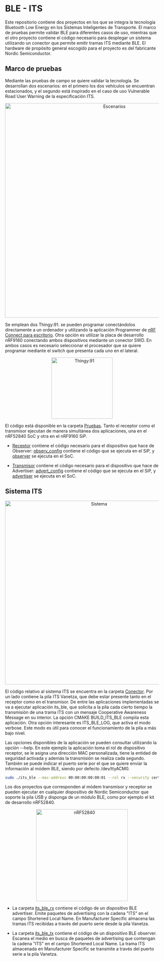 # BLE - ITS

Este repositorio contiene dos proyectos en los que se integra la tecnología Bluetooth Low Energy en los Sistemas Inteligentes de Transporte. El marco de pruebas permite validar BLE para diferentes casos de uso, mientras que el otro proyecto contiene el código necesario para desplegar un sistema utilizando un conector que permite emitir tramas ITS mediante BLE. El hardware de propósito general escogido para el proyecto es del fabricante Nordic Semiconductor.

## Marco de pruebas
 Mediante las pruebas de campo se quiere validar la tecnología. Se desarrollan dos escenarios: en el primero  los dos vehículos se encuentran estacionados, y el segundo está inspirado en el caso de uso Vulnerable Road User Warning de la especificación ITS.

<div width = 800 align = center><img src="img/escenarios.png" align = center alt="Escenarios" width = 700/></div>

Se emplean dos Thingy:91. se pueden programar conectándolos directamente a un ordenador y utilizando la aplicación Programmer de [nRF Connect para escritorio](https://www.nordicsemi.com/Products/Development-tools/nrf-connect-for-desktop). Otra opción es utilizar la placa de desarrollo nRF9160 conectando ambos dispositivos mediante un conector SWD. En ambos casos es necesario seleccionar el procesador que se quiere programar mediante el switch que presenta cada uno en el lateral.

<div width = 800 align = center><img src="img/thingy91.png" align = center alt="Thingy:91" width="200"/></div>

El código está disponible en la carpeta [Pruebas](Pruebas). Tanto el receptor como el transmisor ejecutan de manera simultánea dos aplicaciones, una en el nRF52840 SoC y otra en el nRF9160 SiP.
- [Receptor](Pruebas/Receptor) contiene el código necesario para el dispositivo que hace de Observer:  [observ_config](Pruebas/Receptor/observ_config) contiene el código que se ejecuta en el SiP, y [observer](Pruebas/Receptor/observer) se ejecuta en el SoC.

- [Transmisor](Pruebas/Transmisor) contiene el código necesario para el dispositivo que hace de Advertiser:  [advert_config](Pruebas/Receptor/advert_config) contiene el código que se ejecuta en el SiP, y [advertiser](Pruebas/Receptor/advertiser) se ejecuta en el SoC.

## Sistema ITS

<div width = 800 align = center><img src="img/sistema.png" align = center alt="Sistema" width="600"/></div>

El código relativo al sistema ITS se encuentra en la carpeta [Conector](Conector). Por un lado contiene la pila ITS Vanetza, que debe estar presente tanto en el receptor como en el transmisor. De entre las aplicaciones implementadas se va a ejecutar aplicación its_ble, que solicita a la pila cada cierto tiempo la transmisión de una trama ITS con un mensaje Cooperative Awareness Message en su interior. La opción CMAKE BUILD_ITS_BLE compila esta aplicación. Otra opción interesante es ITS_BLE_LOG, que activa el modo verbose. Este modo es útil para conocer el funcionamiento de la pila a más bajo nivel.

Las opciones disponibles de la aplicación se pueden consultar utilizando la opción --help. En este ejemplo  la aplicación toma el rol de dispositivo receptor, se le asigna una dirección MAC personalizada, tiene la entidad de seguridad activada y además la transmisión se realiza cada segundo. También se puede indicar el puerto serie por el que se quiere enviar la información al módem BLE, siendo por defecto /dev/ttyACM0. 
```bash
sudo ./its_ble --mac-address 00:00:00:00:00:01 --rol rx --security certs --certificate ticket-rx.cert --certificate-key ticket-rx.key --cam-interval 1000
```

Los dos proyectos que corresponden al módem transmisor y receptor se pueden ejecutar en cualquier dispositivo de Nordic Semiconductor que soporte la pila USB y disponga de un módulo BLE, como por ejemplo el kit de desarrollo nRF52840.

<div width = 800 align = center><img src="img/nrf52840dk.jpg" align = center alt="nRF52840" width="300"/></div>

- La carpeta [its_ble_rx](Conector/its_ble_rx) contiene el código de un dispositivo BLE advertiser. Emite paquetes de advertising con la cadena "ITS" en el campo Shortened Local Name. En Manufacturer Specific almacena las tramas ITS recibidas a través del puerto serie desde la pila Vanetza.

- La carpeta [its_ble_tx](Conector/its_ble_tx) contiene el código de un dispositivo BLE observer. Escanea el medio en busca de paquetes de advertising que contengan la cadena "ITS" en el campo Shortened Local Name. La trama ITS almacenada en Manufacturer Specific se transmite a través del puerto serie a la pila Vanetza.




